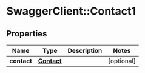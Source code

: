 # SwaggerClient::Contact1

## Properties
Name | Type | Description | Notes
------------ | ------------- | ------------- | -------------
**contact** | [**Contact**](Contact.md) |  | [optional] 



